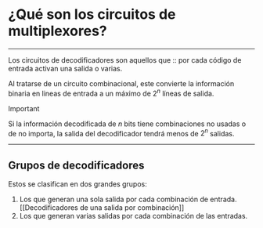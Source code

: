 # ¿Qué son los circuitos de multiplexores?
---
Los circuitos de decodificadores son aquellos que :: por cada código de entrada activan una salida o varias.
<!--SR:!2023-05-16,23,290-->
Al tratarse de un circuito combinacional, este convierte la información binaria en lineas de entrada a un máximo de $2^n$ líneas de salida.

> [!important]
> Si la información decodificada de $n$ bits tiene combinaciones no usadas o de no importa, la salida del decodificador tendrá menos de $2^n$ salidas.

___
## Grupos de decodificadores

Estos se clasifican en dos grandes grupos:
1. Los que generan una sola salida por cada combinación de entrada. [[Decodificadores de una salida por combinación]]
2. Los que generan varias salidas por cada combinación de las entradas.
